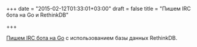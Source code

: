 +++
date = "2015-02-12T01:33:01+03:00"
draft = false
title = "Пишем IRC бота на Go и RethinkDB"

+++

<p><a href="http://rethinkdb.com/blog/go-irc-bot/">Пишем IRC бота на Go</a> с использованием базы данных&nbsp;RethinkDB.</p>

